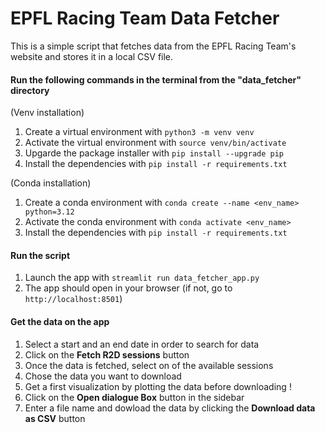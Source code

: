 # EPFL Racing Team Data Fetcher
This is a simple script that fetches data from the EPFL Racing Team's website and stores it in a local CSV file.


#### Run the following commands in the terminal from the "data_fetcher" directory

(Venv installation)
1. Create a virtual environment with `python3 -m venv venv`
2. Activate the virtual environment with `source venv/bin/activate`
3. Upgarde the package installer with `pip install --upgrade pip`
4. Install the dependencies with `pip install -r requirements.txt`

(Conda installation)
1. Create a conda environment with `conda create --name <env_name> python=3.12`
2. Activate the conda environment with `conda activate <env_name>`
3. Install the dependencies with `pip install -r requirements.txt`

#### Run the script
1. Launch the app with `streamlit run data_fetcher_app.py`
2. The app should open in your browser (if not, go to `http://localhost:8501`)


#### Get the data on the app
1. Select a start and an end date in order to search for data
2. Click on the **Fetch R2D sessions** button
3. Once the data is fetched, select on of the available sessions
4. Chose the data you want to download
5. Get a first visualization by plotting the data before downloading !
6. Click on the **Open dialogue Box** button in the sidebar
7. Enter a file name and dowload the data by clicking the **Download data as CSV** button